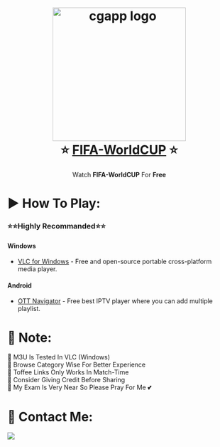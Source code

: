 <h1 align="center">
  <img alt="cgapp logo" src="https://static.vecteezy.com/system/resources/previews/011/394/525/original/fifa-world-cup-qatar-2022-official-logo-black-champion-symbol-design-abstract-illustration-with-white-background-free-vector.jpg" width="300px"/><br/>
  ⭐️ <a href="https://raw.githubusercontent.com/sabbiriptv/FIFA-WorldCUP/main/WorldCUP.m3u">FIFA-WorldCUP</a> ⭐️
</h1>
<p align="center">Watch <strong>FIFA-WorldCUP</strong> For <strong>Free</strong></p>

# ▶️ How To Play:

<h3>⭐⭐Highly Recommanded⭐⭐</h3>

#### Windows

- [VLC for Windows](https://www.videolan.org/vlc/download-windows.html) - Free and open-source portable cross-platform media player.

#### Android

- [OTT Navigator](https://play.google.com/store/apps/details?id=studio.scillarium.ottnavigator&hl=en&gl=US) - Free best IPTV player where you can add multiple playlist.

# 📘 Note:
🚨 M3U Is Tested In VLC (Windows) <br>
🚨 Browse Category Wise For Better Experience <br>
🚨 Toffee Links Only Works In Match-Time <br>
🚨 Consider Giving Credit Before Sharing <br>
🚨 My Exam Is Very Near So Please Pray For Me 💕

# 💛 Contact Me:
<a href="mailto:sabbirhasan10000bd@gmail.com"><img src="https://img.shields.io/badge/Email-sabbirhasan10000bd@gmail.com-teal?style=for-the-badge&logo=gmail" /></a>
